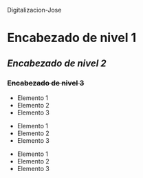  Digitalizacion-Jose
   # **Encabezado de nivel 1**
   ## *Encabezado de nivel 2*
   ### ~~Encabezado de nivel 3~~
- Elemento 1
- Elemento 2
- Elemento 3
* Elemento 1
* Elemento 2
* Elemento 3
+ Elemento 1
+ Elemento 2
+ Elemento 3
